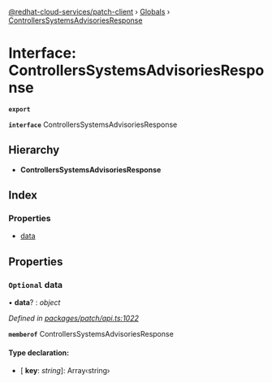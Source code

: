 [@redhat-cloud-services/patch-client](../README.md) › [Globals](../globals.md) › [ControllersSystemsAdvisoriesResponse](controllerssystemsadvisoriesresponse.md)

# Interface: ControllersSystemsAdvisoriesResponse

**`export`** 

**`interface`** ControllersSystemsAdvisoriesResponse

## Hierarchy

* **ControllersSystemsAdvisoriesResponse**

## Index

### Properties

* [data](controllerssystemsadvisoriesresponse.md#optional-data)

## Properties

### `Optional` data

• **data**? : *object*

*Defined in [packages/patch/api.ts:1022](https://github.com/RedHatInsights/javascript-clients/blob/86c9750/packages/patch/api.ts#L1022)*

**`memberof`** ControllersSystemsAdvisoriesResponse

#### Type declaration:

* \[ **key**: *string*\]: Array‹string›

